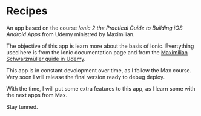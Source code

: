 # Recipes

An app based on the course *Ionic 2 the Practical Guide to Building iOS Android Apps* from Udemy ministred by Maximilian.

The objective of this app is learn more about the basis of Ionic. Evertything used here is from the Ionic documentation page and from the [Maximilian Schwarzmüller guide in Udemy](https://www.udemy.com/ionic-2-the-practical-guide-to-building-ios-android-apps/learn/v4/overview).

This app is in constant devolopment over time, as I follow the Max course. Very soon I will release the final version ready to debug deploy.

With the time, I will put some extra features to this app, as I learn some with the next apps from Max.

Stay tunned.
